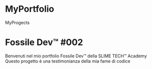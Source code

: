 # MyPortfolio
MyProgects
# Fossile Dev™️ #002
Benvenuti nel mio portfolio Fossile Dev™️ della SLIME TECH™️ Academy
Questo progetto è una testimonianza della mia fame di codice

